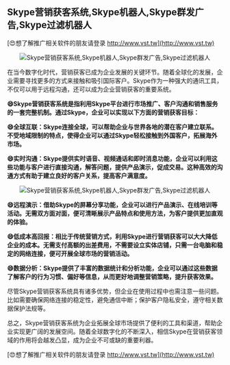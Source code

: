 ## **Skype营销获客系统,Skype机器人,Skype群发广告,Skype过滤机器人**

[😍想了解推广相关软件的朋友请登录 http://www.vst.tw](http://www.vst.tw)

 <center><img src="https://vst.tw/MP4/tuiguang/png/3.png" alt="Skype营销获客系统,Skype机器人,Skype群发广告,Skype过滤机器人"></center>

在当今数字化时代，营销获客已成为企业发展的关键环节。随着全球化的发展，企业需要寻找更多的方式来接触和吸引国际客户。Skype作为一种强大的通讯工具，不仅可以用于远程沟通，还可以成为企业营销获客的重要系统。

**😄Skype营销获客系统是指利用Skype平台进行市场推广、客户沟通和销售服务的一套完整机制。通过Skype，企业可以实现以下方面的营销获客目标：**

**😄全球互联：Skype连接全球，可以帮助企业与世界各地的潜在客户建立联系。不受地域限制的特点，使得企业可以通过Skype轻松接触到外国客户，拓展海外市场。**

**😄实时沟通：Skype提供实时语音、视频通话和即时消息功能，企业可以利用这些功能与客户进行直接沟通，解答问题，提供产品演示，促成交易。这种高效的沟通方式有助于建立良好的客户关系，提高客户满意度。**

 <center><img src="https://vst.tw/MP4/tuiguang/png/1.png" alt="Skype营销获客系统,Skype机器人,Skype群发广告,Skype过滤机器人"></center>

**😄远程演示：借助Skype的屏幕分享功能，企业可以进行产品演示、在线培训等活动。无需双方面对面，便可清晰展示产品特点和使用方法，为客户提供更加直观的体验。**

**😄低成本高回报：相比于传统营销方式，利用Skype进行营销获客可以大大降低企业的成本。无需支付高额的出差费用，不需要设立实体店铺，只需一台电脑和稳定的网络连接，便可开展全球市场的营销活动。**

**😄数据分析：Skype提供了丰富的数据统计和分析功能，企业可以通过这些数据了解客户的行为习惯、偏好等信息，从而更好地调整营销策略，提升获客效果。**

尽管Skype营销获客系统具有诸多优势，但企业在使用过程中也需注意一些问题。比如需要确保网络连接的稳定性，避免通信中断；保护客户隐私安全，遵守相关数据保护法规等。

总之，Skype营销获客系统为企业拓展全球市场提供了便利的工具和渠道，帮助企业实现更广阔的发展空间。随着全球数字化的不断深入，相信Skype在营销获客领域的作用将会越发凸显，成为企业不可或缺的重要利器。

[😍想了解推广相关软件的朋友请登录 http://www.vst.tw](http://www.vst.tw)



